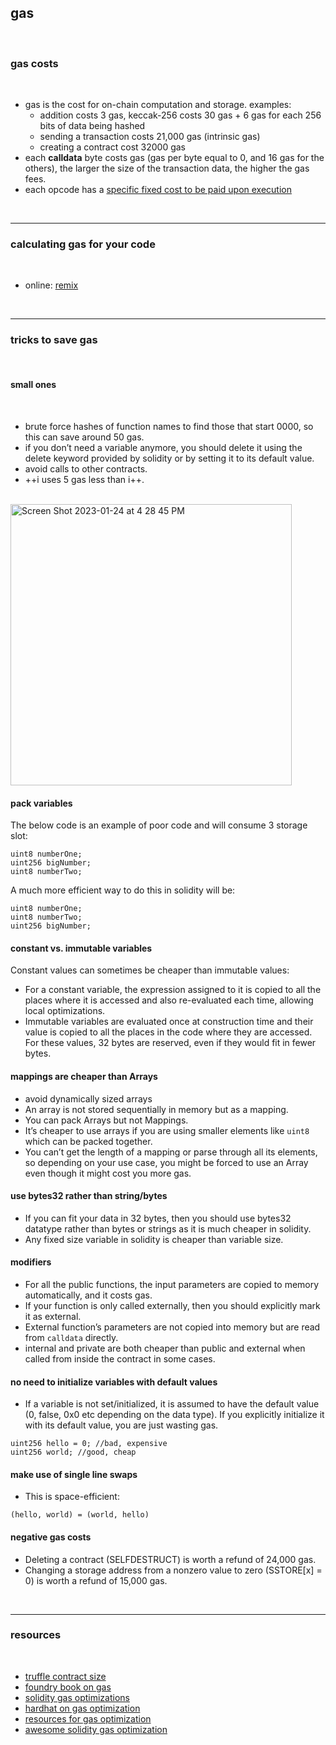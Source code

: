## gas

<br>

### gas costs

<br>

- gas is the cost for on-chain computation and storage. examples: 
     - addition costs 3 gas, keccak-256 costs 30 gas + 6 gas for each 256 bits of data being hashed
     - sending a transaction costs 21,000 gas (intrinsic gas)
     - creating a contract cost 32000 gas
- each **calldata** byte costs gas (gas per byte equal to 0, and 16 gas for the others), the larger the size of the transaction data, the higher the gas fees. 
- each opcode has a [specific fixed cost to be paid upon execution](https://www.evm.codes/?fork=arrowGlacier)

<br>

----

### calculating gas for your code

<br>

* online: [remix](https://remix.ethereum.org/)


<br>

----


### tricks to save gas

<br>

#### small ones

<br>

- brute force hashes of function names to find those that start 0000, so this can save around 50 gas.
- if you don’t need a variable anymore, you should delete it using the delete keyword provided by solidity or by setting it to its default value.
- avoid calls to other contracts.
- ++i uses 5 gas less than i++.

<br>


<img width="450" alt="Screen Shot 2023-01-24 at 4 28 45 PM" src="https://user-images.githubusercontent.com/1130416/214452718-b051caed-49e4-45fb-b955-976d20e97cbd.png">



<br>

#### pack variables

The below code is an example of poor code and will consume 3 storage slot:

```
uint8 numberOne;
uint256 bigNumber;
uint8 numberTwo;
```

A much more efficient way to do this in solidity will be:

```
uint8 numberOne;
uint8 numberTwo;
uint256 bigNumber;
```



#### constant vs. immutable variables

Constant values can sometimes be cheaper than immutable values:

- For a constant variable, the expression assigned to it is copied to all the places where it is accessed and also re-evaluated each time, allowing local optimizations.
- Immutable variables are evaluated once at construction time and their value is copied to all the places in the code where they are accessed. For these values, 32 bytes are reserved, even if they would fit in fewer bytes. 


#### mappings are cheaper than Arrays

- avoid dynamically sized arrays
- An array is not stored sequentially in memory but as a mapping.
- You can pack Arrays but not Mappings.
- It’s cheaper to use arrays if you are using smaller elements like `uint8` which can be packed together.
- You can’t get the length of a mapping or parse through all its elements, so depending on your use case, you might be forced to use an Array even though it might cost you more gas.


#### use bytes32 rather than string/bytes

- If you can fit your data in 32 bytes, then you should use bytes32 datatype rather than bytes or strings as it is much cheaper in solidity.
- Any fixed size variable in solidity is cheaper than variable size.

#### modifiers

- For all the public functions, the input parameters are copied to memory automatically, and it costs gas.
- If your function is only called externally, then you should explicitly mark it as external.
- External function’s parameters are not copied into memory but are read from `calldata` directly.
- internal and private are both cheaper than public and external when called from inside the contract in some cases.



#### no need to initialize variables with default values

- If a variable is not set/initialized, it is assumed to have the default value (0, false, 0x0 etc depending on the data type). If you explicitly initialize it with its default value, you are just wasting gas.

```
uint256 hello = 0; //bad, expensive
uint256 world; //good, cheap
```


#### make use of single line swaps 

- This is space-efficient:

```
(hello, world) = (world, hello)
```

#### negative gas costs

- Deleting a contract (SELFDESTRUCT) is worth a refund of 24,000 gas.
- Changing a storage address from a nonzero value to zero (SSTORE[x] = 0) is worth a refund of 15,000 gas.

<br>


---

### resources 

<br>

* [truffle contract size](https://github.com/IoBuilders/truffle-contract-size)
* [foundry book on gas](https://book.getfoundry.sh/forge/gas-reports)
* [solidity gas optimizations](https://mirror.xyz/haruxe.eth/DW5verFv8KsYOBC0SxqWORYry17kPdeS94JqOVkgxAA)
* [hardhat on gas optimization](https://medium.com/@thelasthash/%EF%B8%8F-gas-optimization-with-hardhat-1e553eaea311)
* [resources for gas optimization](https://github.com/kadenzipfel/gas-optimizations)
* [awesome solidity gas optimization](https://github.com/iskdrews/awesome-solidity-gas-optimization)


